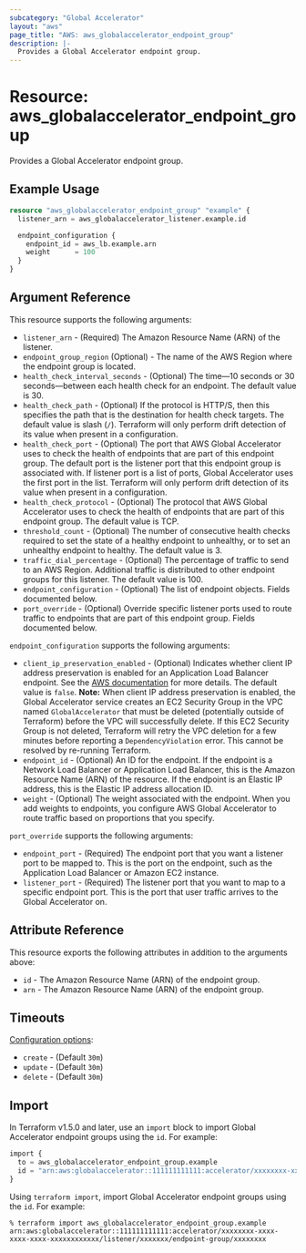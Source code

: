 ```yaml
---
subcategory: "Global Accelerator"
layout: "aws"
page_title: "AWS: aws_globalaccelerator_endpoint_group"
description: |-
  Provides a Global Accelerator endpoint group.
---
```


# Resource: aws_globalaccelerator_endpoint_group

Provides a Global Accelerator endpoint group.

## Example Usage

```terraform
resource "aws_globalaccelerator_endpoint_group" "example" {
  listener_arn = aws_globalaccelerator_listener.example.id

  endpoint_configuration {
    endpoint_id = aws_lb.example.arn
    weight      = 100
  }
}
```

## Argument Reference

This resource supports the following arguments:

* `listener_arn` - (Required) The Amazon Resource Name (ARN) of the listener.
* `endpoint_group_region` (Optional) - The name of the AWS Region where the endpoint group is located.
* `health_check_interval_seconds` - (Optional) The time—10 seconds or 30 seconds—between each health check for an endpoint. The default value is 30.
* `health_check_path` - (Optional) If the protocol is HTTP/S, then this specifies the path that is the destination for health check targets. The default value is slash (`/`). Terraform will only perform drift detection of its value when present in a configuration.
* `health_check_port` - (Optional) The port that AWS Global Accelerator uses to check the health of endpoints that are part of this endpoint group. The default port is the listener port that this endpoint group is associated with. If listener port is a list of ports, Global Accelerator uses the first port in the list.
Terraform will only perform drift detection of its value when present in a configuration.
* `health_check_protocol` - (Optional) The protocol that AWS Global Accelerator uses to check the health of endpoints that are part of this endpoint group. The default value is TCP.
* `threshold_count` - (Optional) The number of consecutive health checks required to set the state of a healthy endpoint to unhealthy, or to set an unhealthy endpoint to healthy. The default value is 3.
* `traffic_dial_percentage` - (Optional) The percentage of traffic to send to an AWS Region. Additional traffic is distributed to other endpoint groups for this listener. The default value is 100.
* `endpoint_configuration` - (Optional) The list of endpoint objects. Fields documented below.
* `port_override` - (Optional) Override specific listener ports used to route traffic to endpoints that are part of this endpoint group. Fields documented below.

`endpoint_configuration` supports the following arguments:

* `client_ip_preservation_enabled` - (Optional) Indicates whether client IP address preservation is enabled for an Application Load Balancer endpoint. See the [AWS documentation](https://docs.aws.amazon.com/global-accelerator/latest/dg/preserve-client-ip-address.html) for more details. The default value is `false`.
**Note:** When client IP address preservation is enabled, the Global Accelerator service creates an EC2 Security Group in the VPC named `GlobalAccelerator` that must be deleted (potentially outside of Terraform) before the VPC will successfully delete. If this EC2 Security Group is not deleted, Terraform will retry the VPC deletion for a few minutes before reporting a `DependencyViolation` error. This cannot be resolved by re-running Terraform.
* `endpoint_id` - (Optional) An ID for the endpoint. If the endpoint is a Network Load Balancer or Application Load Balancer, this is the Amazon Resource Name (ARN) of the resource. If the endpoint is an Elastic IP address, this is the Elastic IP address allocation ID.
* `weight` - (Optional) The weight associated with the endpoint. When you add weights to endpoints, you configure AWS Global Accelerator to route traffic based on proportions that you specify.

`port_override` supports the following arguments:

* `endpoint_port` - (Required) The endpoint port that you want a listener port to be mapped to. This is the port on the endpoint, such as the Application Load Balancer or Amazon EC2 instance.
* `listener_port` - (Required) The listener port that you want to map to a specific endpoint port. This is the port that user traffic arrives to the Global Accelerator on.

## Attribute Reference

This resource exports the following attributes in addition to the arguments above:

* `id` - The Amazon Resource Name (ARN) of the endpoint group.
* `arn` - The Amazon Resource Name (ARN) of the endpoint group.

## Timeouts

[Configuration options](https://developer.hashicorp.com/terraform/language/resources/syntax#operation-timeouts):

* `create` - (Default `30m`)
* `update` - (Default `30m`)
* `delete` - (Default `30m`)

## Import

In Terraform v1.5.0 and later, use an `import` block to import Global Accelerator endpoint groups using the `id`. For example:

```terraform
import {
  to = aws_globalaccelerator_endpoint_group.example
  id = "arn:aws:globalaccelerator::111111111111:accelerator/xxxxxxxx-xxxx-xxxx-xxxx-xxxxxxxxxxxx/listener/xxxxxxx/endpoint-group/xxxxxxxx"
}
```

Using `terraform import`, import Global Accelerator endpoint groups using the `id`. For example:

```console
% terraform import aws_globalaccelerator_endpoint_group.example arn:aws:globalaccelerator::111111111111:accelerator/xxxxxxxx-xxxx-xxxx-xxxx-xxxxxxxxxxxx/listener/xxxxxxx/endpoint-group/xxxxxxxx
```
